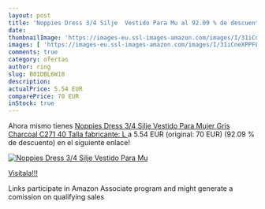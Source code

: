 ```yaml
---
layout: post
title: 'Noppies Dress 3/4 Silje  Vestido Para Mu al 92.09 % de descuento'
date: 
thumbnailImage: 'https://images-eu.ssl-images-amazon.com/images/I/31iCneXPPFL._SL200_.jpg'
images: [ 'https://images-eu.ssl-images-amazon.com/images/I/31iCneXPPFL._SL200_.jpg' ]
comments: true
category: ofertas
author: ring
slug: B01DBL6W10
description:
actualPrice: 5.54 EUR
comparePrice: 70 EUR
inStock: true
---
```


Ahora mismo tienes [Noppies Dress 3/4 Silje  Vestido Para Mujer  Gris  Charcoal C271   40  Talla fabricante: L ](https://www.amazon.es/dp/B01DBL6W10/?tag=tolees-21) a 5.54 EUR (original: 70 EUR) (92.09 %  de descuento) en el siguiente enlace!

[![Noppies Dress 3/4 Silje  Vestido Para Mu](https://images-eu.ssl-images-amazon.com/images/I/31iCneXPPFL._SL200_.jpg)](https://www.amazon.es/dp/B01DBL6W10/?tag=tolees-21)

[Visítala!!!](https://www.amazon.es/dp/B01DBL6W10/?tag=tolees-21)

Links participate in Amazon Associate program and might generate a comission on qualifying sales
